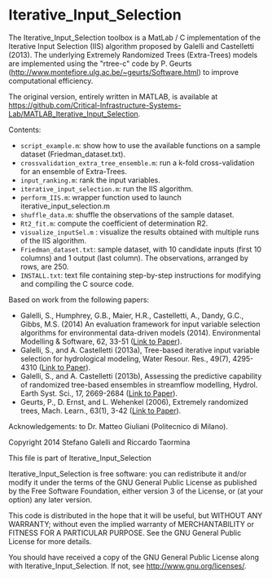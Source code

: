 Iterative_Input_Selection
===========================================

The Iterative_Input_Selection toolbox is a MatLab / C implementation of the Iterative Input Selection (IIS) algorithm proposed by Galelli and Castelletti (2013). The underlying Extremely Randomized Trees (Extra-Trees) models are implemented using the "rtree-c" code by P. Geurts (http://www.montefiore.ulg.ac.be/~geurts/Software.html) to improve computational efficiency. 

The original version, entirely written in MATLAB, is available at https://github.com/Critical-Infrastructure-Systems-Lab/MATLAB_Iterative_Input_Selection.

Contents:
* `script_example.m`: show how to use the available functions on a sample dataset (Friedman_dataset.txt).
* `crossvalidation_extra_tree_ensemble.m`: run a k-fold cross-validation for an ensemble of Extra-Trees.
* `input_ranking.m`: rank the input variables.
* `iterative_input_selection.m`: run the IIS algorithm.
* `perform_IIS.m`: wrapper function used to launch iterative_input_selection.m
* `shuffle_data.m`: shuffle the observations of the sample dataset.
* `Rt2_fit.m`: compute the coefficient of determination R2.
* `visualize_inputSel.m` : visualize the results obtained with multiple runs of the IIS algorithm.
* `Friedman_dataset.txt`: sample dataset, with 10 candidate inputs (first 10 columns) and 1 output (last column). The observations, arranged by rows, are 250.
* `INSTALL.txt`: text file containing step-by-step instructions for modifying and compiling the C source code.



Based on work from the following papers:

- Galelli, S., Humphrey, G.B., Maier, H.R., Castelletti, A., Dandy, G.C., Gibbs, M.S. (2014) An evaluation framework for input variable selection algorithms for environmental data-driven models (2014). Environmental Modelling & Software, 62, 33-51 ([Link to Paper](https://www.sciencedirect.com/science/article/abs/pii/S1364815214002394)).
- Galelli, S., and A. Castelletti (2013a), Tree-based iterative input variable selection for hydrological modeling, Water Resour. Res., 49(7), 4295-4310 ([Link to Paper](http://onlinelibrary.wiley.com/doi/10.1002/wrcr.20339/abstract)).
- Galelli, S., and A. Castelletti (2013b), Assessing the predictive capability of randomized tree-based ensembles in streamflow modelling, Hydrol. Earth Syst. Sci., 17, 2669-2684 ([Link to Paper](http://www.hydrol-earth-syst-sci.net/17/2669/2013/hess-17-2669-2013.html)).
- Geurts, P., D. Ernst, and L. Wehenkel (2006), Extremely randomized trees, Mach. Learn., 63(1), 3-42 ([Link to Paper](http://link.springer.com/article/10.1007/s10994-006-6226-1)).

Acknowledgements: to Dr. Matteo Giuliani (Politecnico di Milano).

Copyright 2014 Stefano Galelli and Riccardo Taormina

This file is part of Iterative_Input_Selection

Iterative_Input_Selection is free software: you can redistribute
it and/or modify it under the terms of the GNU General Public License
as published by the Free Software Foundation, either version 3 of the
License, or (at your option) any later version.

This code is distributed in the hope that it will be useful,
but WITHOUT ANY WARRANTY; without even the implied warranty of
MERCHANTABILITY or FITNESS FOR A PARTICULAR PURPOSE.  See the
GNU General Public License for more details.

You should have received a copy of the GNU General Public License
along with Iterative_Input_Selection. If not, see <http://www.gnu.org/licenses/>.
